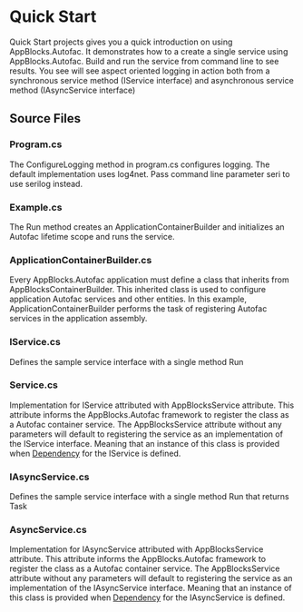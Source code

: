 # Quick Start 

Quick Start projects gives you a quick introduction on using AppBlocks.Autofac. It demonstrates how to a create a single service using AppBlocks.Autofac. Build and run the service from command line to see results. You see will see aspect oriented logging in action both from a synchronous service method (IService interface) and asynchronous service method (IAsyncService interface)

## Source Files

### Program.cs
The ConfigureLogging method in program.cs configures logging. The default implementation uses log4net. Pass command line parameter seri to use serilog instead.  

### Example.cs
The Run method creates an ApplicationContainerBuilder and initializes an Autofac lifetime scope and runs the service. 

### ApplicationContainerBuilder.cs
Every AppBlocks.Autofac application must define a class that inherits from AppBlocksContainerBuilder. This inherited class is used to configure application Autofac services and other entities. In this example, ApplicationContainerBuilder performs the task of registering Autofac services in the application assembly. 

### IService.cs
Defines the sample service interface with a single method Run

### Service.cs
Implementation for IService attributed with AppBlocksService attribute. This attribute informs the AppBlocks.Autofac framework to register the class as a Autofac container service. The AppBlocksService attribute without any parameters will default to registering the service as an implementation of the IService interface. Meaning that an instance of this class is provided when [Dependency](https://en.wikipedia.org/wiki/Dependency_injection) for the IService is defined.

### IAsyncService.cs
Defines the sample service interface with a single method Run that returns Task<int>

### AsyncService.cs
Implementation for IAsyncService attributed with AppBlocksService attribute. This attribute informs the AppBlocks.Autofac framework to register the class as a Autofac container service. The AppBlocksService attribute without any parameters will default to registering the service as an implementation of the IAsyncService interface. Meaning that an instance of this class is provided when [Dependency](https://en.wikipedia.org/wiki/Dependency_injection) for the IAsyncService is defined. 
